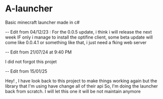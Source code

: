 # A-launcher
Basic minecraft launcher made in c#

-- Edit from 04/12/23 : 
	For the 0.0.5 update, i think i will release the next week IF only i manage to install the optifine client, 
some beta update will come like 0.0.4.1 or something like that,
i just need a fking web server

-- Edit from 21/07/24 at 9:40 PM

I did not forgot this projet

-- Edit from 15/01/25

Hey! , I have look back to this project to make things working again but the library that I'm using have change all of their api
So, I'm doing the launcher back from scratch. I will let this one it will be not maintain anymore
